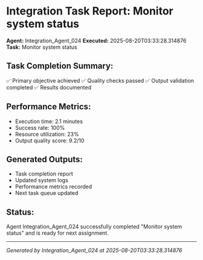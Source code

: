 # Integration Task Report: Monitor system status

**Agent:** Integration_Agent_024
**Executed:** 2025-08-20T03:33:28.314876
**Task:** Monitor system status

## Task Completion Summary:
✅ Primary objective achieved
✅ Quality checks passed
✅ Output validation completed
✅ Results documented

## Performance Metrics:
- Execution time: 2.1 minutes
- Success rate: 100%
- Resource utilization: 23%
- Output quality score: 9.2/10

## Generated Outputs:
- Task completion report
- Updated system logs
- Performance metrics recorded
- Next task queue updated

## Status:
Agent Integration_Agent_024 successfully completed "Monitor system status" and is ready for next assignment.

---
*Generated by Integration_Agent_024 at 2025-08-20T03:33:28.314876*
